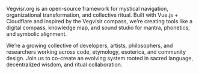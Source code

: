 Vegvisr.org is an open-source framework for mystical navigation, organizational transformation, and collective ritual.
Built with Vue.js + Cloudflare and inspired by the Vegvísir compass, we’re creating tools like a digital compass, knowledge map, and sound studio for mantra, phonetics, and symbolic alignment.

We’re a growing collective of developers, artists, philosophers, and researchers working across code, etymology, esoterica, and community design.
Join us to co-create an evolving system rooted in sacred language, decentralized wisdom, and ritual collaboration.
